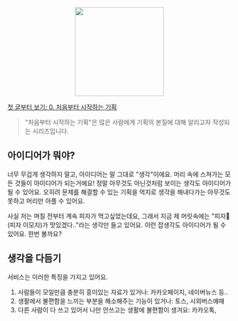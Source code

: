 <p align="center"><img src="https://i.imgur.com/wUFdbUb.png" width="200px"></p>

[첫 글부터 보기: 0. 처음부터 시작하는 기획](../)
> "처음부터 시작하는 기획"은  많은 사람에게 기획의 본질에 대해 알리고자 작성되는 시리즈입니다. 

## 아이디어가 뭐야?
너무 무겁게 생각하지 말고, 아이디어는 말 그대로 "생각"이에요. 머리 속에 스쳐가는 모든 것들이 아이디어가 되는거에요! 정말 아무것도 아닌것처럼 보이는 생각도 아이디어가 될 수 있어요. 오히려 문제를 해결할 수 있는 기획을 억지로 생각을 해내다가는 아무것도 못하고 머리만 아플 수 있어요.

사실 저는 며칠 전부터 계속 피자가 먹고싶었는데요, 그래서 지금 제 머릿속에는 "피자🍕(피자 이모지)가 맛있겠다.."라는 생각만 들고 있어요. 이런 잡생각도 아이디어가 될 수 있어요. 한번 볼까요?

## 생각을 다듬기
서비스는 이러한 특징을 가지고 있어요.
1. 사람들이 모일만큼 충분히 흥미있는 자료가 있거나: 카카오페이지, 네이버뉴스 등..
2. 생활에서 불편함을 느끼는 부분을 해소해주는 기능이 있거나: 토스, 시외버스예매
3. 다른 사람이 다 쓰고 있어서 나만 안쓰고는 생활에 불편함이 생겨요: 카카오톡, 
<!--stackedit_data:
eyJoaXN0b3J5IjpbLTQ1ODM1NDE2MywxODA2NTU2NzgxLDQ3Mz
E2NDMzNF19
-->